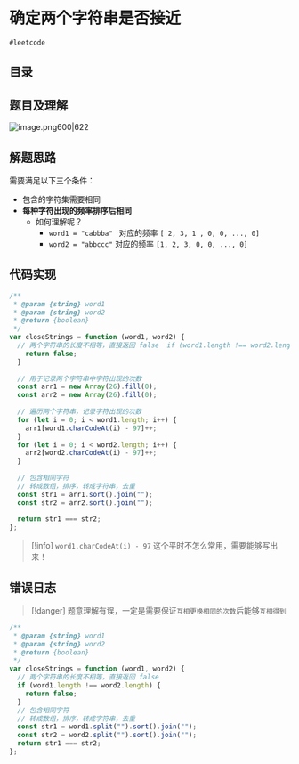 
# 确定两个字符串是否接近


`#leetcode` 


## 目录
<!-- toc -->
 ## 题目及理解 

![image.png600|622](https://832-1310531898.cos.ap-beijing.myqcloud.com/202407260859792.png?imageSlim)

## 解题思路

需要满足以下三个条件：

- 包含的字符集需要相同
- **每种字符出现的频率排序后相同**
	- 如何理解呢？
		- `word1 = "cabbba" `  对应的频率  `[ 2, 3, 1 , 0, 0, ..., 0]`
		- `word2 = "abbccc"`    对应的频率  `[1, 2, 3, 0, 0, ..., 0]`

## 代码实现

```javascript
/**  
 * @param {string} word1  
 * @param {string} word2  
 * @return {boolean}  
 */  
var closeStrings = function (word1, word2) {  
  // 两个字符串的长度不相等，直接返回 false  if (word1.length !== word2.length) {  
    return false;  
  }  
  
  // 用于记录两个字符串中字符出现的次数  
  const arr1 = new Array(26).fill(0);  
  const arr2 = new Array(26).fill(0);  
  
  // 遍历两个字符串，记录字符出现的次数  
  for (let i = 0; i < word1.length; i++) {  
    arr1[word1.charCodeAt(i) - 97]++;  
  }  
  for (let i = 0; i < word2.length; i++) {  
    arr2[word2.charCodeAt(i) - 97]++;  
  }  
  
  // 包含相同字符  
  // 转成数组，排序，转成字符串，去重  
  const str1 = arr1.sort().join("");  
  const str2 = arr2.sort().join("");  
  
  return str1 === str2;  
};
```

> [!info]
> `word1.charCodeAt(i) - 97` 这个平时不怎么常用，需要能够写出来！

## 错误日志

> [!danger]
> 题意理解有误，一定是需要保证`互相更换相同的次数`后能够`互相得到`

```javascript
/**
 * @param {string} word1
 * @param {string} word2
 * @return {boolean}
 */
var closeStrings = function (word1, word2) {
  // 两个字符串的长度不相等，直接返回 false
  if (word1.length !== word2.length) {
    return false;
  }
  // 包含相同字符
  // 转成数组，排序，转成字符串，去重
  const str1 = word1.split("").sort().join("");
  const str2 = word2.split("").sort().join("");
  return str1 === str2;
};

```